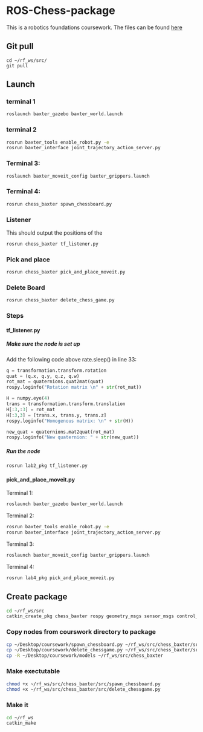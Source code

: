 # ROS-Chess-package

This is a robotics foundations coursework. The files can be found [here](https://moodle.gla.ac.uk/course/view.php?id=34588)

## Git pull
```
cd ~/rf_ws/src/
git pull
```

## Launch

### terminal 1

```bash
roslaunch baxter_gazebo baxter_world.launch
```

### terminal 2

```bash
rosrun baxter_tools enable_robot.py -e
rosrun baxter_interface joint_trajectory_action_server.py
```

### Terminal 3:

```sh
roslaunch baxter_moveit_config baxter_grippers.launch
```

### Terminal 4:

```sh
rosrun chess_baxter spawn_chessboard.py
```

### Listener

This should output the positions of the 
```sh
rosrun chess_baxter tf_listener.py
```

### Pick and place

```sh
rosrun chess_baxter pick_and_place_moveit.py
```

### Delete Board

```bash
rosrun chess_baxter delete_chess_game.py
```

### Steps
#### tf_listener.py
##### Make sure the node is set up
Add the following code above rate.sleep() in line 33:

```python
q = transformation.transform.rotation
quat = (q.x, q.y, q.z, q.w) 
rot_mat = quaternions.quat2mat(quat)
rospy.loginfo("Rotation matrix \n" + str(rot_mat))

H = numpy.eye(4)
trans = transformation.transform.translation
H[:3,:3] = rot_mat
H[:3,3] = [trans.x, trans.y, trans.z]
rospy.loginfo("Homogenous matrix: \n" + str(H))

new_quat = quaternions.mat2quat(rot_mat)
rospy.loginfo("New quaternion: " + str(new_quat))
```

##### Run the node

```sh
rosrun lab2_pkg tf_listener.py
```

#### pick_and_place_moveit.py
Terminal 1:

```sh
roslaunch baxter_gazebo baxter_world.launch
```

Terminal 2:

```sh
rosrun baxter_tools enable_robot.py -e
rosrun baxter_interface joint_trajectory_action_server.py
```

Terminal 3:

```sh
roslaunch baxter_moveit_config baxter_grippers.launch
```

Terminal 4:

```sh
rosrun lab4_pkg pick_and_place_moveit.py
```
## Create package

```bash
cd ~/rf_ws/src
catkin_create_pkg chess_baxter rospy geometry_msgs sensor_msgs control_msgs trajectory_msgs baxter_core_msgs baxter_interface
```

### Copy nodes from courswork directory to package

```bash
cp ~/Desktop/coursework/spawn_chessboard.py ~/rf_ws/src/chess_baxter/src/spawn_chessboard.py
cp ~/Desktop/coursework/delete_chessgame.py ~/rf_ws/src/chess_baxter/src/delete_chessgame.py
cp -R ~/Desktop/coursework/models ~/rf_ws/src/chess_baxter
```

### Make exectutable

```bash
chmod +x ~/rf_ws/src/chess_baxter/src/spawn_chessboard.py
chmod +x ~/rf_ws/src/chess_baxter/src/delete_chessgame.py
```

### Make it

```bash
cd ~/rf_ws
catkin_make
```
